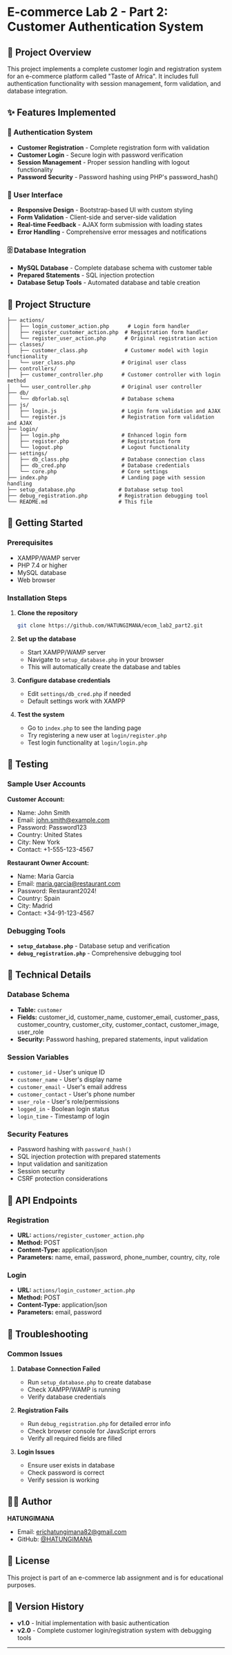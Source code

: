 # E-commerce Lab 2 - Part 2: Customer Authentication System

## 🎯 Project Overview

This project implements a complete customer login and registration system for an e-commerce platform called "Taste of Africa". It includes full authentication functionality with session management, form validation, and database integration.

## ✨ Features Implemented

### 🔐 Authentication System
- **Customer Registration** - Complete registration form with validation
- **Customer Login** - Secure login with password verification
- **Session Management** - Proper session handling with logout functionality
- **Password Security** - Password hashing using PHP's password_hash()

### 🎨 User Interface
- **Responsive Design** - Bootstrap-based UI with custom styling
- **Form Validation** - Client-side and server-side validation
- **Real-time Feedback** - AJAX form submission with loading states
- **Error Handling** - Comprehensive error messages and notifications

### 🗄️ Database Integration
- **MySQL Database** - Complete database schema with customer table
- **Prepared Statements** - SQL injection protection
- **Database Setup Tools** - Automated database and table creation

## 📁 Project Structure

```
├── actions/
│   ├── login_customer_action.php      # Login form handler
│   ├── register_customer_action.php  # Registration form handler
│   └── register_user_action.php      # Original registration action
├── classes/
│   ├── customer_class.php            # Customer model with login functionality
│   └── user_class.php               # Original user class
├── controllers/
│   ├── customer_controller.php      # Customer controller with login method
│   └── user_controller.php          # Original user controller
├── db/
│   └── dbforlab.sql                 # Database schema
├── js/
│   ├── login.js                     # Login form validation and AJAX
│   └── register.js                  # Registration form validation and AJAX
├── login/
│   ├── login.php                    # Enhanced login form
│   ├── register.php                 # Registration form
│   └── logout.php                   # Logout functionality
├── settings/
│   ├── db_class.php                 # Database connection class
│   ├── db_cred.php                  # Database credentials
│   └── core.php                     # Core settings
├── index.php                        # Landing page with session handling
├── setup_database.php              # Database setup tool
├── debug_registration.php          # Registration debugging tool
└── README.md                       # This file
```

## 🚀 Getting Started

### Prerequisites
- XAMPP/WAMP server
- PHP 7.4 or higher
- MySQL database
- Web browser

### Installation Steps

1. **Clone the repository**
   ```bash
   git clone https://github.com/HATUNGIMANA/ecom_lab2_part2.git
   ```

2. **Set up the database**
   - Start XAMPP/WAMP server
   - Navigate to `setup_database.php` in your browser
   - This will automatically create the database and tables

3. **Configure database credentials**
   - Edit `settings/db_cred.php` if needed
   - Default settings work with XAMPP

4. **Test the system**
   - Go to `index.php` to see the landing page
   - Try registering a new user at `login/register.php`
   - Test login functionality at `login/login.php`

## 🧪 Testing

### Sample User Accounts

**Customer Account:**
- Name: John Smith
- Email: john.smith@example.com
- Password: Password123
- Country: United States
- City: New York
- Contact: +1-555-123-4567

**Restaurant Owner Account:**
- Name: Maria Garcia
- Email: maria.garcia@restaurant.com
- Password: Restaurant2024!
- Country: Spain
- City: Madrid
- Contact: +34-91-123-4567

### Debugging Tools

- **`setup_database.php`** - Database setup and verification
- **`debug_registration.php`** - Comprehensive debugging tool

## 🔧 Technical Details

### Database Schema
- **Table:** `customer`
- **Fields:** customer_id, customer_name, customer_email, customer_pass, customer_country, customer_city, customer_contact, customer_image, user_role
- **Security:** Password hashing, prepared statements, input validation

### Session Variables
- `customer_id` - User's unique ID
- `customer_name` - User's display name
- `customer_email` - User's email address
- `customer_contact` - User's phone number
- `user_role` - User's role/permissions
- `logged_in` - Boolean login status
- `login_time` - Timestamp of login

### Security Features
- Password hashing with `password_hash()`
- SQL injection protection with prepared statements
- Input validation and sanitization
- Session security
- CSRF protection considerations

## 📝 API Endpoints

### Registration
- **URL:** `actions/register_customer_action.php`
- **Method:** POST
- **Content-Type:** application/json
- **Parameters:** name, email, password, phone_number, country, city, role

### Login
- **URL:** `actions/login_customer_action.php`
- **Method:** POST
- **Content-Type:** application/json
- **Parameters:** email, password

## 🐛 Troubleshooting

### Common Issues
1. **Database Connection Failed**
   - Run `setup_database.php` to create database
   - Check XAMPP/WAMP is running
   - Verify database credentials

2. **Registration Fails**
   - Run `debug_registration.php` for detailed error info
   - Check browser console for JavaScript errors
   - Verify all required fields are filled

3. **Login Issues**
   - Ensure user exists in database
   - Check password is correct
   - Verify session is working

## 👨‍💻 Author

**HATUNGIMANA**
- Email: erichatungimana82@gmail.com
- GitHub: [@HATUNGIMANA](https://github.com/HATUNGIMANA)

## 📄 License

This project is part of an e-commerce lab assignment and is for educational purposes.

## 🔄 Version History

- **v1.0** - Initial implementation with basic authentication
- **v2.0** - Complete customer login/registration system with debugging tools

---
